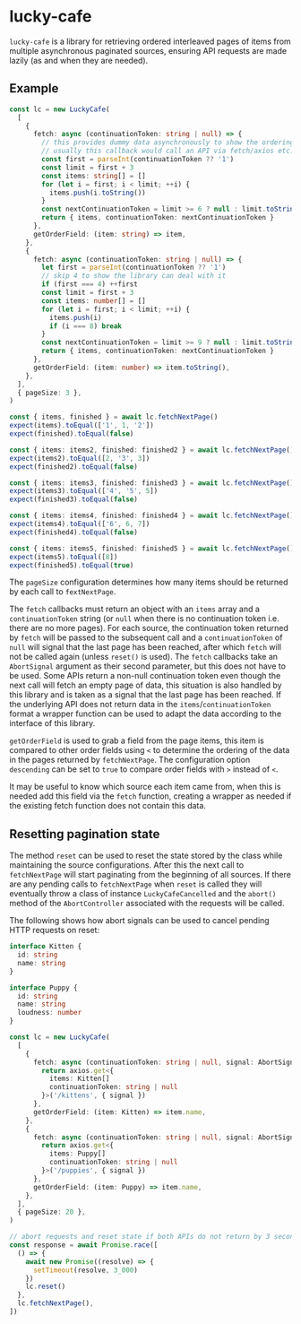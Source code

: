 # lucky-cafe

`lucky-cafe` is a library for retrieving ordered interleaved pages of items from multiple asynchronous paginated sources, ensuring API requests are made lazily (as and when they are needed).

## Example

```typescript
const lc = new LuckyCafe(
  [
    {
      fetch: async (continuationToken: string | null) => {
        // this provides dummy data asynchronously to show the ordering works
        // usually this callback would call an API via fetch/axios etc.
        const first = parseInt(continuationToken ?? '1')
        const limit = first + 3
        const items: string[] = []
        for (let i = first; i < limit; ++i) {
          items.push(i.toString())
        }
        const nextContinuationToken = limit >= 6 ? null : limit.toString()
        return { items, continuationToken: nextContinuationToken }
      },
      getOrderField: (item: string) => item,
    },
    {
      fetch: async (continuationToken: string | null) => {
        let first = parseInt(continuationToken ?? '1')
        // skip 4 to show the library can deal with it
        if (first === 4) ++first
        const limit = first + 3
        const items: number[] = []
        for (let i = first; i < limit; ++i) {
          items.push(i)
          if (i === 8) break
        }
        const nextContinuationToken = limit >= 9 ? null : limit.toString()
        return { items, continuationToken: nextContinuationToken }
      },
      getOrderField: (item: number) => item.toString(),
    },
  ],
  { pageSize: 3 },
)

const { items, finished } = await lc.fetchNextPage()
expect(items).toEqual(['1', 1, '2'])
expect(finished).toEqual(false)

const { items: items2, finished: finished2 } = await lc.fetchNextPage()
expect(items2).toEqual([2, '3', 3])
expect(finished2).toEqual(false)

const { items: items3, finished: finished3 } = await lc.fetchNextPage()
expect(items3).toEqual(['4', '5', 5])
expect(finished3).toEqual(false)

const { items: items4, finished: finished4 } = await lc.fetchNextPage()
expect(items4).toEqual(['6', 6, 7])
expect(finished4).toEqual(false)

const { items: items5, finished: finished5 } = await lc.fetchNextPage()
expect(items5).toEqual([8])
expect(finished5).toEqual(true)
```

The `pageSize` configuration determines how many items should be returned by each call to `fextNextPage`.

The `fetch` callbacks must return an object with an `items` array and a `continuationToken` string (or `null` when there is no continuation token i.e. there are no more pages).
For each source, the continuation token returned by `fetch` will be passed to the subsequent call and a `continuationToken` of `null` will signal that the last page has been reached, after which `fetch` will not be called again (unless `reset()` is used).
The `fetch` callbacks take an `AbortSignal` argument as their second parameter, but this does not have to be used.
Some APIs return a non-null continuation token even though the next call will fetch an empty page of data, this situation is also handled by this library and is taken as a signal that the last page has been reached.
If the underlying API does not return data in the `items`/`continuationToken` format a wrapper function can be used to adapt the data according to the interface of this library.

`getOrderField` is used to grab a field from the page items, this item is compared to other order fields using `<` to determine the ordering of the data in the pages returned by `fetchNextPage`.
The configuration option `descending` can be set to `true` to compare order fields with `>` instead of `<`.

It may be useful to know which source each item came from, when this is needed add this field via the `fetch` function, creating a wrapper as needed if the existing fetch function does not contain this data.

## Resetting pagination state

The method `reset` can be used to reset the state stored by the class while maintaining the source configurations.
After this the next call to `fetchNextPage` will start paginating from the beginning of all sources.
If there are any pending calls to `fetchNextPage` when `reset` is called they will eventually throw a class of instance `LuckyCafeCancelled` and the `abort()` method of the `AbortController` associated with the requests will be called.

The following shows how abort signals can be used to cancel pending HTTP requests on reset:

```typescript
interface Kitten {
  id: string
  name: string
}

interface Puppy {
  id: string
  name: string
  loudness: number
}

const lc = new LuckyCafe(
  [
    {
      fetch: async (continuationToken: string | null, signal: AbortSignal) => {
        return axios.get<{
          items: Kitten[]
          continuationToken: string | null
        }>('/kittens', { signal })
      },
      getOrderField: (item: Kitten) => item.name,
    },
    {
      fetch: async (continuationToken: string | null, signal: AbortSignal) => {
        return axios.get<{
          items: Puppy[]
          continuationToken: string | null
        }>('/puppies', { signal })
      },
      getOrderField: (item: Puppy) => item.name,
    },
  ],
  { pageSize: 20 },
)

// abort requests and reset state if both APIs do not return by 3 seconds
const response = await Promise.race([
  () => {
    await new Promise((resolve) => {
      setTimeout(resolve, 3_000)
    })
    lc.reset()
  },
  lc.fetchNextPage(),
])
```
